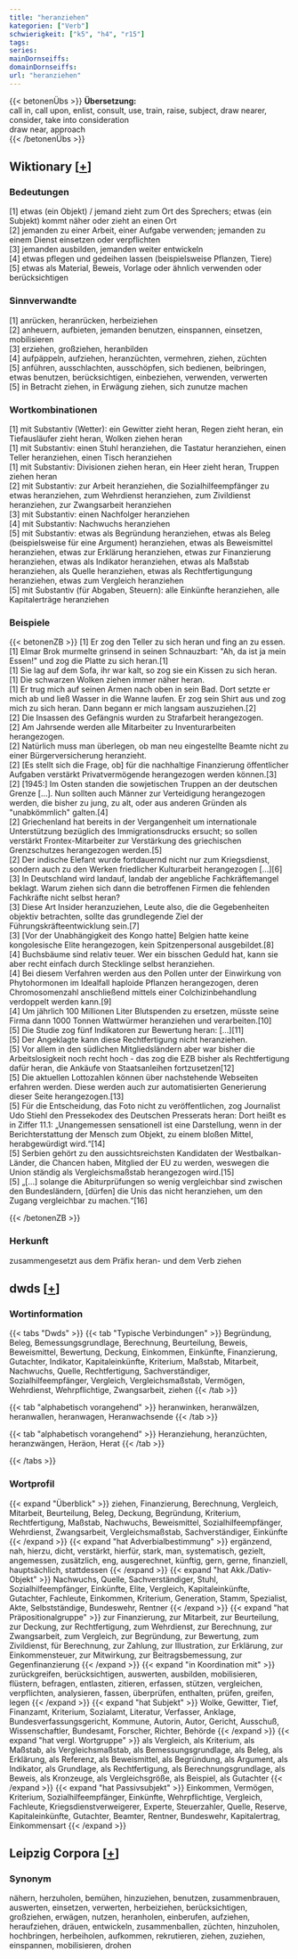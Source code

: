 ```yaml
---
title: "heranziehen"
kategorien: ["Verb"]
schwierigkeit: ["k5", "h4", "r15"]
tags:
series:
mainDornseiffs:
domainDornseiffs:
url: "heranziehen"
---
```


{{< betonenÜbs >}}
**Übersetzung:**  
call in, call upon, enlist, consult, use, train, raise, subject, draw  nearer, consider, take into consideration  
draw near, approach  
{{< /betonenÜbs >}}

## Wiktionary [[+](https://de.wiktionary.org/wiki/heranziehen)]

### Bedeutungen
[1] etwas (ein Objekt) / jemand zieht zum Ort des Sprechers; etwas (ein Subjekt) kommt näher oder zieht an einen Ort  
[2] jemanden zu einer Arbeit, einer Aufgabe verwenden; jemanden zu einem Dienst einsetzen oder verpflichten  
[3] jemanden ausbilden, jemanden weiter entwickeln  
[4] etwas pflegen und gedeihen lassen (beispielsweise Pflanzen, Tiere)  
[5] etwas als Material, Beweis, Vorlage oder ähnlich verwenden oder berücksichtigen  

### Sinnverwandte
[1] anrücken, heranrücken, herbeiziehen  
[2] anheuern, aufbieten, jemanden benutzen, einspannen, einsetzen, mobilisieren  
[3] erziehen, großziehen, heranbilden  
[4] aufpäppeln, aufziehen, heranzüchten, vermehren, ziehen, züchten  
[5] anführen, ausschlachten, ausschöpfen, sich bedienen, beibringen, etwas benutzen, berücksichtigen, einbeziehen, verwenden, verwerten  
[5] in Betracht ziehen, in Erwägung ziehen, sich zunutze machen  

### Wortkombinationen
[1] mit Substantiv (Wetter): ein Gewitter zieht heran, Regen zieht heran,  ein Tiefausläufer zieht heran, Wolken ziehen heran  
[1] mit Substantiv: einen Stuhl heranziehen, die Tastatur heranziehen, einen Teller heranziehen, einen Tisch heranziehen  
[1] mit Substantiv: Divisionen ziehen heran, ein Heer zieht heran, Truppen ziehen heran  
[2] mit Substantiv: zur Arbeit heranziehen, die Sozialhilfeempfänger zu etwas heranziehen, zum Wehrdienst heranziehen, zum Zivildienst heranziehen, zur Zwangsarbeit heranziehen  
[3] mit Substantiv: einen Nachfolger heranziehen  
[4] mit Substantiv: Nachwuchs heranziehen  
[5] mit Substantiv: etwas als Begründung heranziehen, etwas als Beleg (beispielsweise für eine Argument) heranziehen, etwas als Beweismittel heranziehen, etwas zur Erklärung heranziehen, etwas zur Finanzierung heranziehen, etwas als Indikator heranziehen, etwas als Maßstab heranziehen, als Quelle heranziehen, etwas als Rechtfertigungung heranziehen, etwas zum Vergleich heranziehen  
[5] mit Substantiv (für Abgaben, Steuern): alle Einkünfte heranziehen, alle Kapitalerträge heranziehen  

### Beispiele
{{< betonenZB >}}
[1] Er zog den Teller zu sich heran und fing an zu essen.  
[1] Elmar Brok murmelte grinsend in seinen Schnauzbart: "Ah, da ist ja mein Essen!" und zog die Platte zu sich heran.[1]  
[1] Sie lag auf dem Sofa, ihr war kalt, so zog sie ein Kissen zu sich heran.  
[1] Die schwarzen Wolken ziehen immer näher heran.  
[1] Er trug mich auf seinen Armen nach oben in sein Bad. Dort setzte er mich ab und ließ Wasser in die Wanne laufen. Er zog sein Shirt aus und zog mich zu sich heran. Dann begann er mich langsam auszuziehen.[2]  
[2] Die Insassen des Gefängnis wurden zu Strafarbeit herangezogen.  
[2] Am Jahrsende werden alle Mitarbeiter zu Inventurarbeiten herangezogen.  
[2] Natürlich muss man überlegen, ob  man neu eingestellte Beamte nicht zu einer Bürgerversicherung heranzieht.  
[2] [Es stellt sich die Frage, ob] für die nachhaltige Finanzierung öffentlicher Aufgaben verstärkt Privatvermögende herangezogen werden können.[3]  
[2] [1945:] Im Osten standen die sowjetischen Truppen an der deutschen Grenze […]. Nun sollten auch Männer zur Verteidigung herangezogen werden, die bisher zu jung, zu alt, oder aus anderen Gründen als "unabkömmlich" galten.[4]  
[2] Griechenland hat bereits in der Vergangenheit um internationale Unterstützung bezüglich des Immigrationsdrucks ersucht; so sollen verstärkt Frontex-Mitarbeiter zur Verstärkung des griechischen Grenzschutzes herangezogen werden.[5]  
[2] Der indische Elefant wurde fortdauernd nicht nur zum Kriegsdienst, sondern auch zu den Werken friedlicher Kulturarbeit herangezogen […][6]  
[3] In Deutschland wird landauf, landab der angebliche Fachkräftemangel beklagt. Warum ziehen sich dann die betroffenen Firmen die fehlenden Fachkräfte nicht selbst heran?  
[3] Diese Art Insider heranzuziehen, Leute also, die die Gegebenheiten objektiv betrachten, sollte das grundlegende Ziel der Führungskräfteentwicklung sein.[7]  
[3] [Vor der Unabhängigkeit des Kongo hatte] Belgien hatte keine kongolesische Elite herangezogen, kein Spitzenpersonal ausgebildet.[8]  
[4] Buchsbäume sind relativ teuer. Wer ein bisschen Geduld hat, kann sie aber recht einfach durch Stecklinge selbst heranziehen.  
[4] Bei diesem Verfahren werden aus den Pollen unter der Einwirkung von Phytohormonen im Idealfall haploide Pflanzen herangezogen, deren Chromosomenzahl anschließend mittels einer Colchizinbehandlung verdoppelt werden kann.[9]  
[4] Um jährlich 100 Millionen Liter Blutspenden zu ersetzen, müsste seine Firma dann 1000 Tonnen Wattwürmer heranziehen und verarbeiten.[10]  
[5] Die Studie zog fünf Indikatoren zur Bewertung heran: […][11]  
[5] Der Angeklagte kann diese Rechtfertigung nicht heranziehen.  
[5] Vor allem in den südlichen Mitgliedsländern aber war bisher die Arbeitslosigkeit noch recht hoch - das zog die EZB bisher als Rechtfertigung dafür heran, die Ankäufe von Staatsanleihen fortzusetzen[12]  
[5] Die aktuellen Lottozahlen können über nachstehende Webseiten erfahren werden. Diese werden auch zur automatisierten Generierung dieser Seite herangezogen.[13]  
[5] Für die Entscheidung, das Foto nicht zu veröffentlichen, zog Journalist Udo Stiehl den Pressekodex des Deutschen Presserats heran: Dort heißt es in Ziffer 11.1: „Unangemessen sensationell ist eine Darstellung, wenn in der Berichterstattung der Mensch zum Objekt, zu einem bloßen Mittel, herabgewürdigt wird.“[14]  
[5] Serbien gehört zu den aussichtsreichsten Kandidaten der Westbalkan-Länder, die Chancen haben, Mitglied der EU zu werden, weswegen die Union ständig als Vergleichsmaßstab herangezogen wird.[15]  
[5] „[…] solange die Abiturprüfungen so wenig vergleichbar sind zwischen den Bundesländern, [dürfen] die Unis das nicht heranziehen, um den Zugang vergleichbar zu machen.“[16]  

{{< /betonenZB >}}
### Herkunft
zusammengesetzt aus dem Präfix heran- und dem Verb ziehen  



## dwds [[+](https://www.dwds.de/wb/heranziehen)]

### Wortinformation
{{< tabs "Dwds" >}}
{{< tab "Typische Verbindungen" >}}
Begründung, Beleg, Bemessungsgrundlage, Berechnung, Beurteilung, Beweis, Beweismittel, Bewertung, Deckung, Einkommen, Einkünfte, Finanzierung, Gutachter, Indikator, Kapitaleinkünfte, Kriterium, Maßstab, Mitarbeit, Nachwuchs, Quelle, Rechtfertigung, Sachverständiger, Sozialhilfeempfänger, Vergleich, Vergleichsmaßstab, Vermögen, Wehrdienst, Wehrpflichtige, Zwangsarbeit, ziehen
{{< /tab >}}

{{< tab "alphabetisch vorangehend" >}}
heranwinken, heranwälzen, heranwallen, heranwagen, Heranwachsende
{{< /tab >}}

{{< tab "alphabetisch vorangehend" >}}
Heranziehung, heranzüchten, heranzwängen, Heräon, Herat
{{< /tab >}}

{{< /tabs >}}

### Wortprofil
{{< expand "Überblick" >}} ziehen, Finanzierung, Berechnung, Vergleich, Mitarbeit, Beurteilung, Beleg, Deckung, Begründung, Kriterium, Rechtfertigung, Maßstab, Nachwuchs, Beweismittel, Sozialhilfeempfänger, Wehrdienst, Zwangsarbeit, Vergleichsmaßstab, Sachverständiger, Einkünfte {{< /expand >}}
{{< expand "hat Adverbialbestimmung" >}} ergänzend, nah, hierzu, dicht, verstärkt, hierfür, stark, man, systematisch, gezielt, angemessen, zusätzlich, eng, ausgerechnet, künftig, gern, gerne, finanziell, hauptsächlich, stattdessen {{< /expand >}}
{{< expand "hat Akk./Dativ-Objekt" >}} Nachwuchs, Quelle, Sachverständiger, Stuhl, Sozialhilfeempfänger, Einkünfte, Elite, Vergleich, Kapitaleinkünfte, Gutachter, Fachleute, Einkommen, Kriterium, Generation, Stamm, Spezialist, Akte, Selbstständige, Bundeswehr, Rentner {{< /expand >}}
{{< expand "hat Präpositionalgruppe" >}} zur Finanzierung, zur Mitarbeit, zur Beurteilung, zur Deckung, zur Rechtfertigung, zum Wehrdienst, zur Berechnung, zur Zwangsarbeit, zum Vergleich, zur Begründung, zur Bewertung, zum Zivildienst, für Berechnung, zur Zahlung, zur Illustration, zur Erklärung, zur Einkommensteuer, zur Mitwirkung, zur Beitragsbemessung, zur Gegenfinanzierung {{< /expand >}}
{{< expand "in Koordination mit" >}} zurückgreifen, berücksichtigen, auswerten, ausbilden, mobilisieren, flüstern, befragen, entlasten, zitieren, erfassen, stützen, vergleichen, verpflichten, analysieren, fassen, überprüfen, enthalten, prüfen, greifen, legen {{< /expand >}}
{{< expand "hat Subjekt" >}} Wolke, Gewitter, Tief, Finanzamt, Kriterium, Sozialamt, Literatur, Verfasser, Anklage, Bundesverfassungsgericht, Kommune, Autorin, Autor, Gericht, Ausschuß, Wissenschaftler, Bundesamt, Forscher, Richter, Behörde {{< /expand >}}
{{< expand "hat vergl. Wortgruppe" >}} als Vergleich, als Kriterium, als Maßstab, als Vergleichsmaßstab, als Bemessungsgrundlage, als Beleg, als Erklärung, als Referenz, als Beweismittel, als Begründung, als Argument, als Indikator, als Grundlage, als Rechtfertigung, als Berechnungsgrundlage, als Beweis, als Kronzeuge, als Vergleichsgröße, als Beispiel, als Gutachter {{< /expand >}}
{{< expand "hat Passivsubjekt" >}} Einkommen, Vermögen, Kriterium, Sozialhilfeempfänger, Einkünfte, Wehrpflichtige, Vergleich, Fachleute, Kriegsdienstverweigerer, Experte, Steuerzahler, Quelle, Reserve, Kapitaleinkünfte, Gutachter, Beamter, Rentner, Bundeswehr, Kapitalertrag, Einkommensart {{< /expand >}}

## Leipzig Corpora [[+](https://corpora.uni-leipzig.de/en/res?word=heranziehen&corpusId=deu_newscrawl-public_2018)]


### Synonym
nähern, herzuholen, bemühen, hinzuziehen, benutzen, zusammenbrauen, auswerten, einsetzen, verwerten, herbeiziehen, berücksichtigen, großziehen, erwägen, nutzen, heranholen, einberufen, aufziehen, heraufziehen, dräuen, entwickeln, zusammenballen, züchten, hinzuholen, hochbringen, herbeiholen, aufkommen, rekrutieren, ziehen, zuziehen, einspannen, mobilisieren, drohen

